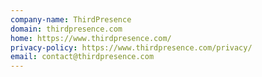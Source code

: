 ```yaml
---
company-name: ThirdPresence
domain: thirdpresence.com
home: https://www.thirdpresence.com/
privacy-policy: https://www.thirdpresence.com/privacy/
email: contact@thirdpresence.com
---
```




